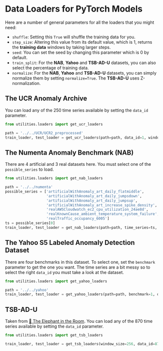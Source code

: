 # Data Loaders for PyTorch Models

Here are a number of general parameters for all the loaders that you might need:
- `shuffle`: Setting this `True` will shuffle the training data for you.
- `step_size`: Altering this value from its default value, which is 1, returns the **training data** windows by taking larger steps.
- `seed`: You can set the seed by changing this parameter which is 0 by default.
- `train_split`: For the **NAB**, **Yahoo** and **TSB-AD-U** datasets, you can also select the percentage of training data.
- `normalize`: For the **NAB**, **Yahoo** and **TSB-AD-U** datasets, you can simply normalize them by setting `normalize=True`. The **TSB-AD-U** uses Z-normalization. 


## The UCR Anomaly Archive

You can load any of the 250 time series available by setting the `data_id` parameter.

```python
from utilities.loaders import get_ucr_loaders

path = '../../UCR/UCR2_preprocessed'
train_loader, test_loader = get_ucr_loaders(path=path, data_id=1, window_size=32, batch_size=256)
```


## The Numenta Anomaly Benchmark (NAB)

There are 4 artificial and 3 real datasets here.
You must select one of the `possible_series` to load.

```python
from utilities.loaders import get_nab_loaders

path = '../../numenta'
possible_series = ['artificialWithAnomaly_art_daily_flatmiddle',
                   'artificialWithAnomaly_art_daily_jumpsdown',
                   'artificialWithAnomaly_art_daily_jumpsup',
                   'artificialWithAnomaly_art_increase_spike_density',
                   'realAWSCloudwatch_ec2_cpu_utilization_24ae8d',
                   'realKnownCause_ambient_temperature_system_failure',
                   'realTraffic_occupancy_6005']
ts = possible_series[0]
train_loader, test_loader = get_nab_loaders(path=path, time_series=ts, window_size=32, batch_size=256)
```


## The Yahoo S5 Labeled Anomaly Detection Dataset

There are four benchmarks in this dataset.
To select one, set the `benchmark` parameter to get the one you want.
The time series are a bit messy so to select the right `data_id` you must take a look at the dataset.

```python
from utilities.loaders import get_yahoo_loaders

path = '../../yahoo'
train_loader, test_loader = get_yahoo_loaders(path=path, benchmark=1, data_id=10, window_size=32, batch_size=256)
```



## TSB-AD-U
Taken from [🐘 The Elephant in the Room](https://thedatumorg.github.io/TSB-AD/).
You can load any of the 870 time series available by setting the `data_id` parameter.

```python
from utilities.loaders import get_tsb_loaders

train_loader, test_loader = get_tsb_loaders(window_size=256, data_id=870)
```
